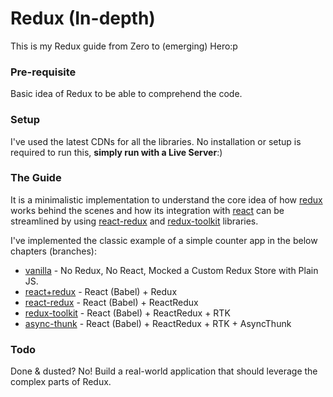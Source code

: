# Redux (In-depth)

This is my Redux guide from Zero to (emerging) Hero:p

### Pre-requisite

Basic idea of Redux to be able to comprehend the code.

### Setup

I've used the latest CDNs for all the libraries. No installation or setup is required to run this, **simply run with a Live Server**:)

### The Guide
It is a minimalistic implementation to understand the core idea of how [redux](https://www.npmjs.com/package/redux) works behind the scenes and how its integration with [react](https://www.npmjs.com/package/react) can be streamlined by using [react-redux](https://www.npmjs.com/package/react-redux) and [redux-toolkit](https://www.npmjs.com/package/@reduxjs/toolkit) libraries.

I've implemented the classic example of a simple counter app in the below chapters (branches):

- [vanilla](https://github.com/Kalpana98/redux-refresher/tree/vanilla) - No Redux, No React, Mocked a Custom Redux Store with Plain JS.
- [react+redux](https://github.com/Kalpana98/redux-refresher/tree/react+redux) - React (Babel) + Redux
- [react-redux](https://github.com/Kalpana98/redux-refresher/tree/react-redux) - React (Babel) + ReactRedux
- [redux-toolkit](https://github.com/Kalpana98/redux-refresher/tree/redux-toolkit) - React (Babel) + ReactRedux + RTK
- [async-thunk](https://github.com/Kalpana98/redux-refresher/tree/async-thunk) - React (Babel) + ReactRedux + RTK + AsyncThunk

### Todo

Done & dusted? No! Build a real-world application that should leverage the complex parts of Redux.
